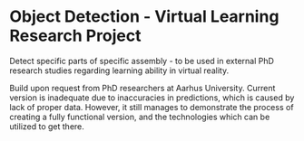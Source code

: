 # Object Detection -  Virtual Learning Research Project
Detect specific parts of specific assembly - to be used in external PhD research studies regarding learning ability in virtual reality. 

Build upon request from PhD researchers at Aarhus University. Current version is inadequate due to inaccuracies in predictions, which is caused by lack of proper data. However, it still manages to demonstrate the process of creating a fully functional version, and the technologies which can be utilized to get there. 

